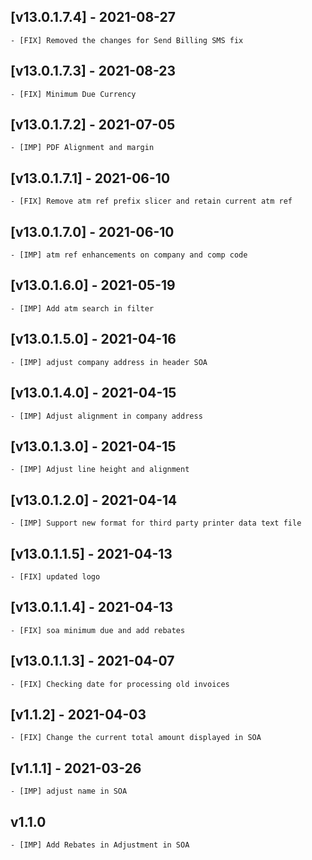 ## [v13.0.1.7.4] - 2021-08-27
    - [FIX] Removed the changes for Send Billing SMS fix

## [v13.0.1.7.3] - 2021-08-23

    - [FIX] Minimum Due Currency
    
## [v13.0.1.7.2] - 2021-07-05

    - [IMP] PDF Alignment and margin

## [v13.0.1.7.1] - 2021-06-10

    - [FIX] Remove atm ref prefix slicer and retain current atm ref

## [v13.0.1.7.0] - 2021-06-10

    - [IMP] atm ref enhancements on company and comp code

## [v13.0.1.6.0] - 2021-05-19

    - [IMP] Add atm search in filter

## [v13.0.1.5.0] - 2021-04-16

    - [IMP] adjust company address in header SOA

## [v13.0.1.4.0] - 2021-04-15

    - [IMP] Adjust alignment in company address

## [v13.0.1.3.0] - 2021-04-15

    - [IMP] Adjust line height and alignment

## [v13.0.1.2.0] - 2021-04-14

    - [IMP] Support new format for third party printer data text file

## [v13.0.1.1.5] - 2021-04-13

    - [FIX] updated logo

## [v13.0.1.1.4] - 2021-04-13

    - [FIX] soa minimum due and add rebates

## [v13.0.1.1.3] - 2021-04-07

    - [FIX] Checking date for processing old invoices

## [v1.1.2] - 2021-04-03

    - [FIX] Change the current total amount displayed in SOA

## [v1.1.1] - 2021-03-26

    - [IMP] adjust name in SOA

## v1.1.0

    - [IMP] Add Rebates in Adjustment in SOA
